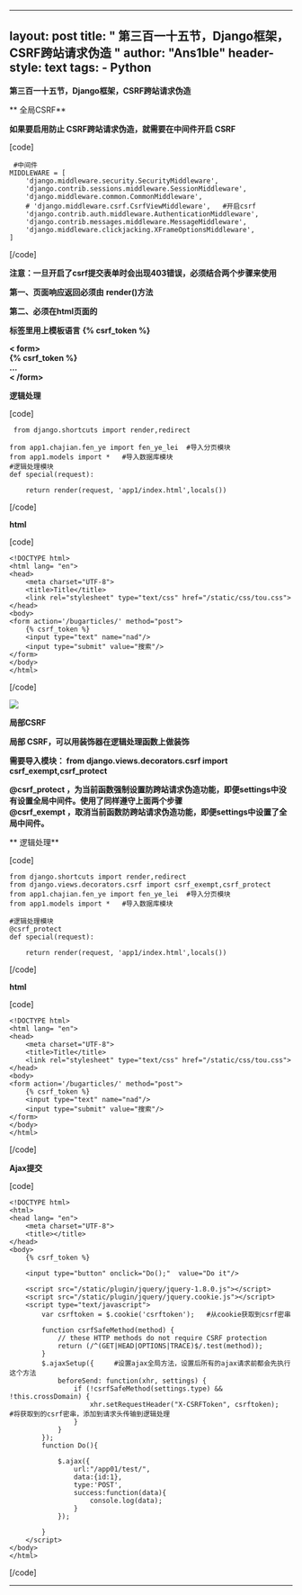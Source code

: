 
---
layout: post
title: " 第三百一十五节，Django框架，CSRF跨站请求伪造 "
author: "Ans1ble"
header-style: text
tags:
      - Python
---


  
**第三百一十五节，Django框架，CSRF跨站请求伪造**

**  全局CSRF**

**如果要启用防止 **CSRF跨站请求伪造，就需要在中间件开启 **CSRF******

[code]

     #中间件
    MIDDLEWARE = [
        'django.middleware.security.SecurityMiddleware',
        'django.contrib.sessions.middleware.SessionMiddleware',
        'django.middleware.common.CommonMiddleware',
        # 'django.middleware.csrf.CsrfViewMiddleware',   #开启csrf
        'django.contrib.auth.middleware.AuthenticationMiddleware',
        'django.contrib.messages.middleware.MessageMiddleware',
        'django.middleware.clickjacking.XFrameOptionsMiddleware',
    ]
[/code]

**注意：一旦开启了csrf提交表单时会出现403错误，必须结合两个步骤来使用**

**第一、页面响应返回必须由** **render()方法**

**第二、必须在html页面的 <form>标签里用上模板语言** **{% csrf_token %}**

**< form>**  
 **{% csrf_token %}**  
 **...**  
 **< /form>**



**逻辑处理**

[code]

     from django.shortcuts import render,redirect
    
    from app1.chajian.fen_ye import fen_ye_lei  #导入分页模块
    from app1.models import *   #导入数据库模块
    #逻辑处理模块
    def special(request):
    
        return render(request, 'app1/index.html',locals())
[/code]

**html**

[code]

    <!DOCTYPE html>
    <html lang= "en">
    <head>
        <meta charset="UTF-8">
        <title>Title</title>
        <link rel="stylesheet" type="text/css" href="/static/css/tou.css">
    </head>
    <body>
    <form action='/bugarticles/' method="post">
        {% csrf_token %}
        <input type="text" name="nad"/>
        <input type="submit" value="搜索"/>
    </form>
    </body>
    </html>
[/code]

![](https://images2015.cnblogs.com/blog/955761/201707/955761-20170719173241396-317464911.png)





**局部CSRF**

**局部 **CSRF，可以用装饰器在逻辑处理函数上做装饰****

****需要导入模块： from django.views.decorators.csrf import
csrf_exempt,csrf_protect****

**@csrf_protect ，为当前函数强制设置防跨站请求伪造功能，即便settings中没有设置全局中间件。使用了同样遵守上面两个步骤**  
 **@csrf_exempt ，取消当前函数防跨站请求伪造功能，即便settings中设置了全局中间件。**

**  逻辑处理**

[code]

    from django.shortcuts import render,redirect
    from django.views.decorators.csrf import csrf_exempt,csrf_protect
    from app1.chajian.fen_ye import fen_ye_lei  #导入分页模块
    from app1.models import *   #导入数据库模块
    
    #逻辑处理模块
    @csrf_protect
    def special(request):
    
        return render(request, 'app1/index.html',locals())
[/code]

**html**

[code]

    <!DOCTYPE html>
    <html lang= "en">
    <head>
        <meta charset="UTF-8">
        <title>Title</title>
        <link rel="stylesheet" type="text/css" href="/static/css/tou.css">
    </head>
    <body>
    <form action='/bugarticles/' method="post">
        {% csrf_token %}
        <input type="text" name="nad"/>
        <input type="submit" value="搜索"/>
    </form>
    </body>
    </html>
[/code]



**Ajax提交**

[code]

    <!DOCTYPE html>
    <html>
    <head lang= "en">
        <meta charset="UTF-8">
        <title></title>
    </head>
    <body>
        {% csrf_token %}
      
        <input type="button" onclick="Do();"  value="Do it"/>
      
        <script src="/static/plugin/jquery/jquery-1.8.0.js"></script>
        <script src="/static/plugin/jquery/jquery.cookie.js"></script>
        <script type="text/javascript">
            var csrftoken = $.cookie('csrftoken');   #从cookie获取到csrf密串
      
            function csrfSafeMethod(method) {
                // these HTTP methods do not require CSRF protection
                return (/^(GET|HEAD|OPTIONS|TRACE)$/.test(method));
            }
            $.ajaxSetup({     #设置ajax全局方法，设置后所有的ajax请求前都会先执行这个方法
                beforeSend: function(xhr, settings) {
                    if (!csrfSafeMethod(settings.type) && !this.crossDomain) {
                        xhr.setRequestHeader("X-CSRFToken", csrftoken);         #将获取到的csrf密串，添加到请求头传输到逻辑处理
                    }
                }
            });
            function Do(){
      
                $.ajax({
                    url:"/app01/test/",
                    data:{id:1},
                    type:'POST',
                    success:function(data){
                        console.log(data);
                    }
                });
      
            }
        </script>
    </body>
    </html>
[/code]







****

